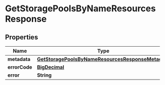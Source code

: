 

# GetStoragePoolsByNameResourcesResponse

## Properties

Name | Type | Description | Notes
------------ | ------------- | ------------- | -------------
**metadata** | [**GetStoragePoolsByNameResourcesResponseMetadata**](GetStoragePoolsByNameResourcesResponseMetadata.md) |  |  [optional]
**errorCode** | [**BigDecimal**](BigDecimal.md) |  |  [optional]
**error** | **String** |  |  [optional]



